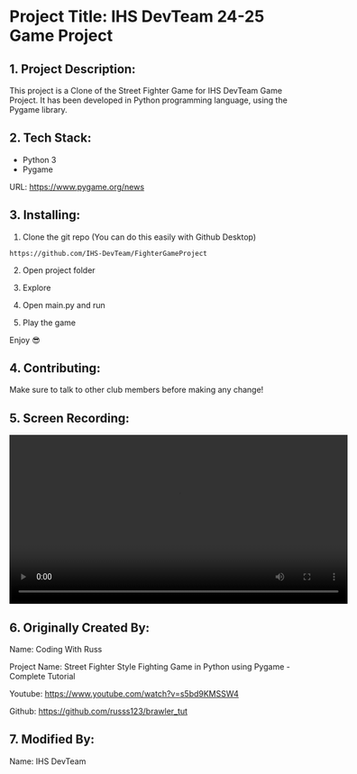 # Project Title: IHS DevTeam 24-25 Game Project

## 1. Project Description:


This project is a Clone of the Street Fighter Game for IHS DevTeam Game Project. It has been developed in Python programming language, using the Pygame library.


## 2. Tech Stack:

- Python 3
- Pygame

URL: [https://www.pygame.org/news ](https://www.pygame.org/news)


## 3. Installing:

1. Clone the git repo (You can do this easily with Github Desktop)

```
https://github.com/IHS-DevTeam/FighterGameProject
```

2. Open project folder

3. Explore

4. Open main.py and run

5. Play the game

Enjoy 😎


## 4. Contributing:

Make sure to talk to other club members before making any change!

## 5. Screen Recording:

<video src="https://raw.githubusercontent.com/IHS-DevTeam/FighterGameProject/refs/heads/main/dev_log/2024-08-23.mp4" 
       controls 
       width="600">
Your browser does not support the video tag.
</video>



## 6. Originally Created By:

Name: Coding With Russ

Project Name: Street Fighter Style Fighting Game in Python using Pygame - Complete Tutorial

Youtube: https://www.youtube.com/watch?v=s5bd9KMSSW4

Github: https://github.com/russs123/brawler_tut

## 7. Modified By:

Name: IHS DevTeam




